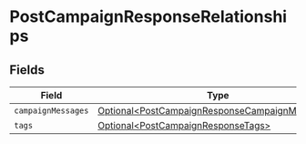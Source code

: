 # PostCampaignResponseRelationships


## Fields

| Field                                                                                                              | Type                                                                                                               | Required                                                                                                           | Description                                                                                                        |
| ------------------------------------------------------------------------------------------------------------------ | ------------------------------------------------------------------------------------------------------------------ | ------------------------------------------------------------------------------------------------------------------ | ------------------------------------------------------------------------------------------------------------------ |
| `campaignMessages`                                                                                                 | [Optional\<PostCampaignResponseCampaignMessages>](../../models/components/PostCampaignResponseCampaignMessages.md) | :heavy_minus_sign:                                                                                                 | N/A                                                                                                                |
| `tags`                                                                                                             | [Optional\<PostCampaignResponseTags>](../../models/components/PostCampaignResponseTags.md)                         | :heavy_minus_sign:                                                                                                 | N/A                                                                                                                |
